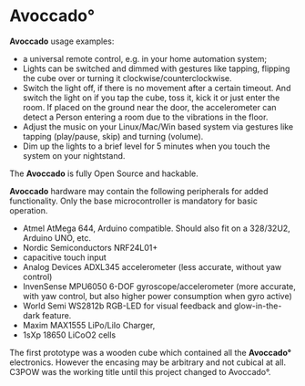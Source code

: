 Avoccado°
==========
**Avoccado** usage examples:
- a universal remote control, e.g. in your home automation system;
- Lights can be switched and dimmed with gestures like tapping, flipping the cube over or turning it clockwise/counterclockwise.
- Switch the light off, if there is no movement after a certain timeout. And switch the light on if you  tap the cube, toss it, kick it or just enter the room. If placed on the ground near the door, the accelerometer can detect a Person entering a room due to the vibrations in the floor.
- Adjust the music on your Linux/Mac/Win based system via gestures like tapping (play/pause, skip) and turning (volume).
- Dim up the lights to a brief level for 5 minutes when you touch the system on your nightstand.

The **Avoccado** is fully Open Source and hackable. 

**Avoccado** hardware may contain the following peripherals for added functionality. Only the base microcontroller is mandatory for basic operation.

- Atmel AtMega 644, Arduino compatible. Should also fit on a 328/32U2, Arduino UNO, etc.
- Nordic Semiconductors NRF24L01+
- capacitive touch input
- Analog Devices ADXL345 accelerometer (less accurate, without yaw control)
- InvenSense MPU6050 6-DOF gyroscope/accelerometer (more accurate, with yaw control, but also higher power consumption when gyro active)
- World Semi WS2812b RGB-LED for visual feedback and glow-in-the-dark feature.
- Maxim MAX1555 LiPo/LiIo Charger, 
- 1sXp 18650 LiCoO2 cells 

The first prototype was a wooden cube which contained all the **Avoccado°** electronics. However the encasing may be arbitrary and not cubical at all. C3POW was the working title until this project changed to Avoccado°.
